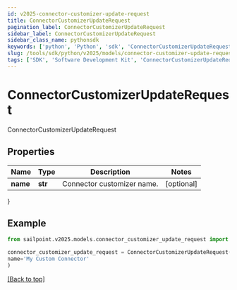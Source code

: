 ```yaml
---
id: v2025-connector-customizer-update-request
title: ConnectorCustomizerUpdateRequest
pagination_label: ConnectorCustomizerUpdateRequest
sidebar_label: ConnectorCustomizerUpdateRequest
sidebar_class_name: pythonsdk
keywords: ['python', 'Python', 'sdk', 'ConnectorCustomizerUpdateRequest', 'V2025ConnectorCustomizerUpdateRequest'] 
slug: /tools/sdk/python/v2025/models/connector-customizer-update-request
tags: ['SDK', 'Software Development Kit', 'ConnectorCustomizerUpdateRequest', 'V2025ConnectorCustomizerUpdateRequest']
---
```


# ConnectorCustomizerUpdateRequest

ConnectorCustomizerUpdateRequest

## Properties

Name | Type | Description | Notes
------------ | ------------- | ------------- | -------------
**name** | **str** | Connector customizer name. | [optional] 
}

## Example

```python
from sailpoint.v2025.models.connector_customizer_update_request import ConnectorCustomizerUpdateRequest

connector_customizer_update_request = ConnectorCustomizerUpdateRequest(
name='My Custom Connector'
)

```
[[Back to top]](#) 

